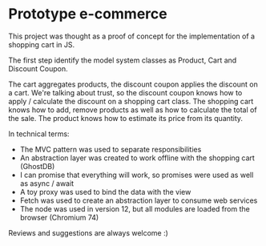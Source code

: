# Prototype e-commerce 

This project was thought as a proof of concept for the implementation of a shopping cart in JS.

The first step identify the model system classes as Product, Cart and Discount Coupon.

The cart aggregates products, the discount coupon applies the discount on a cart. We're talking about trust, so the discount coupon knows how to apply / calculate the discount on a shopping cart class. The shopping cart knows how to add, remove products as well as how to calculate the total of the sale. The product knows how to estimate its price from its quantity.

In technical terms:

* The MVC pattern was used to separate responsibilities
* An abstraction layer was created to work offline with the shopping cart (GhostDB)
* I can promise that everything will work, so promises were used as well as async / await
* A toy proxy was used to bind the data with the view
* Fetch was used to create an abstraction layer to consume web services
* The node was used in version 12, but all modules are loaded from the browser (Chromium 74)

Reviews and suggestions are always welcome :)
